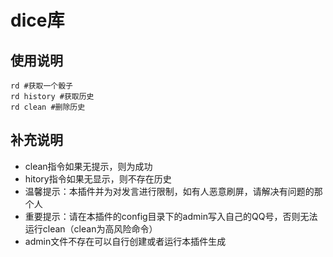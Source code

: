 # dice库
##  使用说明
```
rd #获取一个骰子
rd history #获取历史
rd clean #删除历史
```
##  补充说明
- clean指令如果无提示，则为成功
- hitory指令如果无显示，则不存在历史
- 温馨提示：本插件并为对发言进行限制，如有人恶意刷屏，请解决有问题的那个人
- 重要提示：请在本插件的config目录下的admin写入自己的QQ号，否则无法运行clean（clean为高风险命令）
- admin文件不存在可以自行创建或者运行本插件生成